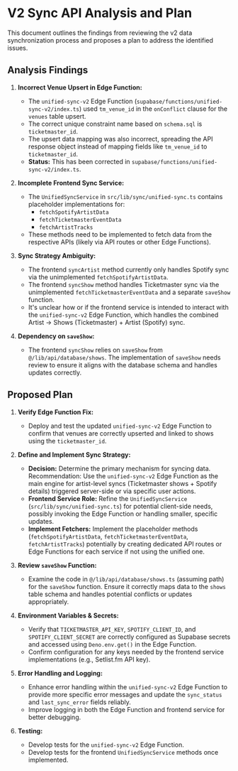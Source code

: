 # V2 Sync API Analysis and Plan

This document outlines the findings from reviewing the v2 data synchronization process and proposes a plan to address the identified issues.

## Analysis Findings

1.  **Incorrect Venue Upsert in Edge Function:**
    *   The `unified-sync-v2` Edge Function (`supabase/functions/unified-sync-v2/index.ts`) used `tm_venue_id` in the `onConflict` clause for the `venues` table upsert.
    *   The correct unique constraint name based on `schema.sql` is `ticketmaster_id`.
    *   The upsert data mapping was also incorrect, spreading the API response object instead of mapping fields like `tm_venue_id` to `ticketmaster_id`.
    *   **Status:** This has been corrected in `supabase/functions/unified-sync-v2/index.ts`.

2.  **Incomplete Frontend Sync Service:**
    *   The `UnifiedSyncService` in `src/lib/sync/unified-sync.ts` contains placeholder implementations for:
        *   `fetchSpotifyArtistData`
        *   `fetchTicketmasterEventData`
        *   `fetchArtistTracks`
    *   These methods need to be implemented to fetch data from the respective APIs (likely via API routes or other Edge Functions).

3.  **Sync Strategy Ambiguity:**
    *   The frontend `syncArtist` method currently only handles Spotify sync via the unimplemented `fetchSpotifyArtistData`.
    *   The frontend `syncShow` method handles Ticketmaster sync via the unimplemented `fetchTicketmasterEventData` and a separate `saveShow` function.
    *   It's unclear how or if the frontend service is intended to interact with the `unified-sync-v2` Edge Function, which handles the combined Artist -> Shows (Ticketmaster) + Artist (Spotify) sync.

4.  **Dependency on `saveShow`:**
    *   The frontend `syncShow` relies on `saveShow` from `@/lib/api/database/shows`. The implementation of `saveShow` needs review to ensure it aligns with the database schema and handles updates correctly.

## Proposed Plan

1.  **Verify Edge Function Fix:**
    *   Deploy and test the updated `unified-sync-v2` Edge Function to confirm that venues are correctly upserted and linked to shows using the `ticketmaster_id`.

2.  **Define and Implement Sync Strategy:**
    *   **Decision:** Determine the primary mechanism for syncing data. Recommendation: Use the `unified-sync-v2` Edge Function as the main engine for artist-level syncs (Ticketmaster shows + Spotify details) triggered server-side or via specific user actions.
    *   **Frontend Service Role:** Refine the `UnifiedSyncService` (`src/lib/sync/unified-sync.ts`) for potential client-side needs, possibly invoking the Edge Function or handling smaller, specific updates.
    *   **Implement Fetchers:** Implement the placeholder methods (`fetchSpotifyArtistData`, `fetchTicketmasterEventData`, `fetchArtistTracks`) potentially by creating dedicated API routes or Edge Functions for each service if not using the unified one.

3.  **Review `saveShow` Function:**
    *   Examine the code in `@/lib/api/database/shows.ts` (assuming path) for the `saveShow` function. Ensure it correctly maps data to the `shows` table schema and handles potential conflicts or updates appropriately.

4.  **Environment Variables & Secrets:**
    *   Verify that `TICKETMASTER_API_KEY`, `SPOTIFY_CLIENT_ID`, and `SPOTIFY_CLIENT_SECRET` are correctly configured as Supabase secrets and accessed using `Deno.env.get()` in the Edge Function.
    *   Confirm configuration for any keys needed by the frontend service implementations (e.g., Setlist.fm API key).

5.  **Error Handling and Logging:**
    *   Enhance error handling within the `unified-sync-v2` Edge Function to provide more specific error messages and update the `sync_status` and `last_sync_error` fields reliably.
    *   Improve logging in both the Edge Function and frontend service for better debugging.

6.  **Testing:**
    *   Develop tests for the `unified-sync-v2` Edge Function.
    *   Develop tests for the frontend `UnifiedSyncService` methods once implemented.